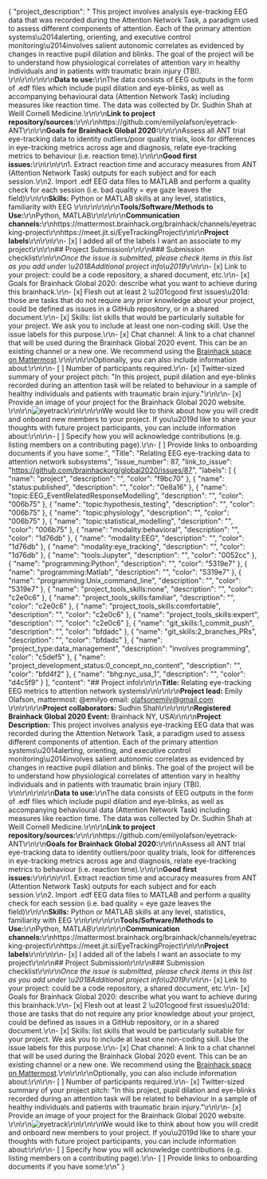 {
  "project_description": " This project involves analysis eye-tracking EEG data that was recorded during the Attention Network Task, a paradigm used to assess different components of attention. Each of the primary attention systems\u2014alerting, orienting, and executive control monitoring\u2014involves salient autonomic correlates as evidenced by changes in reactive pupil dilation and blinks. The goal of the project will be to understand how physiological correlates of attention vary in healthy individuals and in patients with traumatic brain injury (TBI). \r\n\r\n<!-- Add a brief description of the project. Try to include all the relevant information to answer the following questions:\r\nWhat are you doing, for who, and why;\r\nWhat makes your project special and exciting;\r\nA short example;\r\nHow to get started;\r\nWhere to find key resources; -->\r\n\r\n**Data to use:**\r\nThe data consists of EEG outputs in the form of .edf files which include pupil dilation and eye-blinks, as well as accompanying behavioural data (Attention Network Task) including measures like reaction time. The data was collected by Dr. Sudhin Shah at Weill Cornell Medicine.\r\n\r\n**Link to project repository/sources:**\r\n<!-- Add a link to the project\u2019s GitHub repo or website. -->\r\nhttps://github.com/emilyolafson/eyetrack-ANT\r\n\r\n**Goals for Brainhack Global 2020:**\r\n<!-- Add a list of milestones or deliverables that you expect to achieve during the event. Try to provide goals of varying complexity for contributors with different sets of skills. -->\r\nAssess all ANT trial eye-tracking data to identity outliers/poor quality trials, look for differences in eye-tracking metrics across age and diagnosis, relate eye-tracking metrics to behaviour (i.e. reaction time).\r\n\r\n**Good first issues:**\r\n<!-- Add a list of tasks to help new contributors find easy gateways into open source projects. -->\r\n\r\n1. Extract reaction time and accuracy measures from ANT (Attention Network Task) outputs for each subject and for each session.\r\n2. Import .edf EEG data files to MATLAB and perform a quality check for each session (i.e. bad quality = eye gaze leaves the field)\r\n\r\n**Skills:** Python or MATLAB skills at any level, statistics, familiarity with EEG \r\n\r\n<!-- Add a list of skills needed to contribute to this project. Try to think of both coding and non-coding skills. You can provide predefined skill levels, but it\u2019s better if you give concrete examples of the type of task contributors will be facing. Please make sure you create equal opportunities to accommodate the newcomers in your project to learn from each other and share the experiences. -->\r\n\r\n**Tools/Software/Methods to Use:**\r\nPython, MATLAB\r\n<!-- Add a list of tools/software/methods that are advised to be installed/reviewed ahead of the event to gain a bit of time with the installation of the software, preparation of the environments or describing the methods that will be needed to contribute to this project. Try to think of both coding and non-coding details regarding such to be listed. -->\r\n\r\n**Communication channels:**\r\nhttps://mattermost.brainhack.org/brainhack/channels/eyetracking-project\r\nhttps://meet.jit.si/EyeTrackingProject\r\n\r\n**Project labels**\r\n<!-- Please prepend a hashtag (#) to all of the labels that fit your project, then tick the box below to state you did so (either by adding an 'x' between square brackets or by ticking it after submission). Please make sure that you stick by the labels listed for each topic below, rather than adding any new one, for further actions to work properly on the issue labels.\r\n\r\nE.g. my project is about the modulatory effect of salmon mousse on British supper survival\r\nIn the following list:\r\n```\r\nmeal:\r\nbrunch, supper\r\ntype:\r\nmousse, salmon, squid\r\n```\r\nI'm going to hashtag all of the labels I need my project to be indexed in:\r\n```\r\nmeal:\r\nbrunch, #supper\r\ntype:\r\n#mousse, #salmon, squid\r\n```\r\n\r\nNow the real list (please indicate all of the labels you'd like to add to your project):\r\n\r\n- Type of project:\r\ncoding_methods, #data_management, documentation, method_development,\r\npipeline_development, tutorial_recording, visualization\r\n\r\n- Project development status:\r\n#0_concept_no_content, 1_basic structure, 2_releases_existing\r\n\r\n- Topic of the projet:\r\nBayesian_approaches, causality, connectome, data_visualisation, deep_learning,\r\ndiffusion, diversity_inclusivity_equality, #EEG_EventRelatedResponseModelling,\r\nEEG_source_modelling, Granger_causality, #hypothesis_testing, ICA, information_theory,\r\nmachine_learning, MR_methodologies, neural_decoding, neural_encoding, neural_networks,\r\nPCA, #physiology, reinforcement_learning, reproducible_scientific_methods, single_neuron_models,\r\n#statistical_modelling, systems_neuroscience, tractography\r\n\r\n- Tools used in the project:\r\nAFNI, ANTs, BIDS, Brainstorm, CPAC, Datalad, DIPY, FieldTrip, fMRIPrep, Freesurfer,\r\nFSL, #Jupyter, MNE, MRtrix, Nipype, NWB, SPM\r\n\r\n- Tools skill level required to enter the project (more than one possible):\r\n#comfortable, #expert, #familiar, #no_skills_required\r\n\r\n- Programming language used in the project:\r\nno_programming_involved, C++, containerization, documentation, Java, Julia, #Matlab,\r\n#Python, R, shell_scripting, #Unix_command_line, Web, workflows\r\n\r\n- Modalities involved in the project (if any):\r\n#behavioral, DWI, ECG, ECOG, EEG, #eye_tracking, fMRI, fNIRS, MEG, MRI, PET, TDCS, TMS\r\n\r\n- Git skills required to enter the project (more than one possible):\r\n0_no_git_skills, #1_commit_push, #2_branches_PRs, 3_continuous_integration\r\n-->\r\n\r\n- [x] I added all of the labels I want an associate to my project\r\n\r\n## Project Submission\r\n\r\n### Submission checklist\r\n\r\n*Once the issue is submitted, please check items in this list as you add under \u2018Additional project info\u2019*\r\n\r\n- [x] Link to your project: could be a code repository, a shared document, etc.\r\n- [x] Goals for Brainhack Global 2020: describe what you want to achieve during this brainhack.\r\n- [x] Flesh out at least 2 \u201cgood first issues\u201d: those are tasks that do not require any prior knowledge about your project, could be defined as issues in a GitHub repository, or in a shared document.\r\n- [x] Skills: list skills that would be particularly suitable for your project. We ask you to include at least one non-coding skill. Use the issue labels for this purpose.\r\n- [x] Chat channel: A link to a chat channel that will be used during the Brainhack Global 2020 event. This can be an existing channel or a new one. We recommend using the [Brainhack space on Mattermost](https://mattermost.brainhack.org/).\r\n<!-- [ ] Video channel: A link to a video channel that will be used during the Brainhack Global 2020 Brainhack. This can be an existing channel or a new one. For instance a [Jitsi meet room](https://meet.jit.si/). **Please, do not make the video channel public in here**: post a message in your chat channel and pin it so that it remains private, you do not get undesired content, and contributors can still have access to it..-->\r\n\r\nOptionally, you can also include information about:\r\n\r\n- [ ] Number of participants required.\r\n- [x] Twitter-sized summary of your project pitch: \"In this project, pupil dilation and eye-blinks recorded during an attention task will be related to behaviour in a sample of healthy individuals and patients with traumatic brain injury.\"\r\n\r\n- [x] Provide an image of your project for the Brainhack Global 2020 website. \r\n<!-- You can put an image anywhere in this issue and it will be used to build your project page on the website. -->\r\n![eyetrack](https://user-images.githubusercontent.com/39418731/101557241-97347680-398a-11eb-8036-a314448d27c5.png)\r\n\r\n\r\nWe would like to think about how you will credit and onboard new members to your project. If you\u2019d like to share your thoughts with future project participants, you can include information about:\r\n\r\n- [ ] Specify how you will acknowledge contributions (e.g. listing members on a contributing page).\r\n- [ ] Provide links to onboarding documents if you have some:",
  "Title": "Relating EEG eye-tracking data to attention network subsystems",
  "issue_number": 87,
  "link_to_issue": "https://github.com/brainhackorg/global2020/issues/87",
  "labels": [
    {
      "name": "project",
      "description": "",
      "color": "f9bc70"
    },
    {
      "name": "status:published",
      "description": "",
      "color": "0e8a16"
    },
    {
      "name": "topic:EEG_EventRelatedResponseModelling",
      "description": "",
      "color": "006b75"
    },
    {
      "name": "topic:hypothesis_testing",
      "description": "",
      "color": "006b75"
    },
    {
      "name": "topic:physiology",
      "description": "",
      "color": "006b75"
    },
    {
      "name": "topic:statistical_modelling",
      "description": "",
      "color": "006b75"
    },
    {
      "name": "modality:behavioral",
      "description": "",
      "color": "1d76db"
    },
    {
      "name": "modality:EEG",
      "description": "",
      "color": "1d76db"
    },
    {
      "name": "modality:eye_tracking",
      "description": "",
      "color": "1d76db"
    },
    {
      "name": "tools:Jupyter",
      "description": "",
      "color": "0052cc"
    },
    {
      "name": "programming:Python",
      "description": "",
      "color": "5319e7"
    },
    {
      "name": "programming:Matlab",
      "description": "",
      "color": "5319e7"
    },
    {
      "name": "programming:Unix_command_line",
      "description": "",
      "color": "5319e7"
    },
    {
      "name": "project_tools_skills:none",
      "description": "",
      "color": "c2e0c6"
    },
    {
      "name": "project_tools_skills:familiar",
      "description": "",
      "color": "c2e0c6"
    },
    {
      "name": "project_tools_skills:comfortable",
      "description": "",
      "color": "c2e0c6"
    },
    {
      "name": "project_tools_skills:expert",
      "description": "",
      "color": "c2e0c6"
    },
    {
      "name": "git_skills:1_commit_push",
      "description": "",
      "color": "bfdadc"
    },
    {
      "name": "git_skills:2_branches_PRs",
      "description": "",
      "color": "bfdadc"
    },
    {
      "name": "project_type:data_management",
      "description": "involves programming",
      "color": "c5def5"
    },
    {
      "name": "project_development_status:0_concept_no_content",
      "description": "",
      "color": "bfd4f2"
    },
    {
      "name": "bhg:nyc_usa_1",
      "description": "",
      "color": "d4c5f9"
    }
  ],
  "content": "## Project info\r\n\r\n**Title:** Relating eye-tracking EEG metrics to attention network systems\r\n<!-- Add a title that reflects what the code (or content) will do in a way that makes sense to newcomers who want to contribute to your project. -->\r\n\r\n**Project lead:** Emily Olafson, mattermost: @emilyo email: olafsonemily@gmail.com \r\n<!-- Add full name (and Twitter  and Mattermost handle if possible) of the contact person. -->\r\n\r\n**Project collaborators:** Sudhin Shah\r\n<!-- Add full names (and Twitter handles if possible) of any person contributing to the project. Try to follow the [all-contributors specification](https://github.com/all-contributors/all-contributors). Contributions of any kind are welcome! -->\r\n\r\n**Registered Brainhack Global 2020 Event:** Brainhack NY, USA\r\n\r\n**Project Description:** This project involves analysis eye-tracking EEG data that was recorded during the Attention Network Task, a paradigm used to assess different components of attention. Each of the primary attention systems\u2014alerting, orienting, and executive control monitoring\u2014involves salient autonomic correlates as evidenced by changes in reactive pupil dilation and blinks. The goal of the project will be to understand how physiological correlates of attention vary in healthy individuals and in patients with traumatic brain injury (TBI). \r\n\r\n<!-- Add a brief description of the project. Try to include all the relevant information to answer the following questions:\r\nWhat are you doing, for who, and why;\r\nWhat makes your project special and exciting;\r\nA short example;\r\nHow to get started;\r\nWhere to find key resources; -->\r\n\r\n**Data to use:**\r\nThe data consists of EEG outputs in the form of .edf files which include pupil dilation and eye-blinks, as well as accompanying behavioural data (Attention Network Task) including measures like reaction time. The data was collected by Dr. Sudhin Shah at Weill Cornell Medicine.\r\n\r\n**Link to project repository/sources:**\r\n<!-- Add a link to the project\u2019s GitHub repo or website. -->\r\nhttps://github.com/emilyolafson/eyetrack-ANT\r\n\r\n**Goals for Brainhack Global 2020:**\r\n<!-- Add a list of milestones or deliverables that you expect to achieve during the event. Try to provide goals of varying complexity for contributors with different sets of skills. -->\r\nAssess all ANT trial eye-tracking data to identity outliers/poor quality trials, look for differences in eye-tracking metrics across age and diagnosis, relate eye-tracking metrics to behaviour (i.e. reaction time).\r\n\r\n**Good first issues:**\r\n<!-- Add a list of tasks to help new contributors find easy gateways into open source projects. -->\r\n\r\n1. Extract reaction time and accuracy measures from ANT (Attention Network Task) outputs for each subject and for each session.\r\n2. Import .edf EEG data files to MATLAB and perform a quality check for each session (i.e. bad quality = eye gaze leaves the field)\r\n\r\n**Skills:** Python or MATLAB skills at any level, statistics, familiarity with EEG \r\n\r\n<!-- Add a list of skills needed to contribute to this project. Try to think of both coding and non-coding skills. You can provide predefined skill levels, but it\u2019s better if you give concrete examples of the type of task contributors will be facing. Please make sure you create equal opportunities to accommodate the newcomers in your project to learn from each other and share the experiences. -->\r\n\r\n**Tools/Software/Methods to Use:**\r\nPython, MATLAB\r\n<!-- Add a list of tools/software/methods that are advised to be installed/reviewed ahead of the event to gain a bit of time with the installation of the software, preparation of the environments or describing the methods that will be needed to contribute to this project. Try to think of both coding and non-coding details regarding such to be listed. -->\r\n\r\n**Communication channels:**\r\nhttps://mattermost.brainhack.org/brainhack/channels/eyetracking-project\r\nhttps://meet.jit.si/EyeTrackingProject\r\n\r\n**Project labels**\r\n<!-- Please prepend a hashtag (#) to all of the labels that fit your project, then tick the box below to state you did so (either by adding an 'x' between square brackets or by ticking it after submission). Please make sure that you stick by the labels listed for each topic below, rather than adding any new one, for further actions to work properly on the issue labels.\r\n\r\nE.g. my project is about the modulatory effect of salmon mousse on British supper survival\r\nIn the following list:\r\n```\r\nmeal:\r\nbrunch, supper\r\ntype:\r\nmousse, salmon, squid\r\n```\r\nI'm going to hashtag all of the labels I need my project to be indexed in:\r\n```\r\nmeal:\r\nbrunch, #supper\r\ntype:\r\n#mousse, #salmon, squid\r\n```\r\n\r\nNow the real list (please indicate all of the labels you'd like to add to your project):\r\n\r\n- Type of project:\r\ncoding_methods, #data_management, documentation, method_development,\r\npipeline_development, tutorial_recording, visualization\r\n\r\n- Project development status:\r\n#0_concept_no_content, 1_basic structure, 2_releases_existing\r\n\r\n- Topic of the projet:\r\nBayesian_approaches, causality, connectome, data_visualisation, deep_learning,\r\ndiffusion, diversity_inclusivity_equality, #EEG_EventRelatedResponseModelling,\r\nEEG_source_modelling, Granger_causality, #hypothesis_testing, ICA, information_theory,\r\nmachine_learning, MR_methodologies, neural_decoding, neural_encoding, neural_networks,\r\nPCA, #physiology, reinforcement_learning, reproducible_scientific_methods, single_neuron_models,\r\n#statistical_modelling, systems_neuroscience, tractography\r\n\r\n- Tools used in the project:\r\nAFNI, ANTs, BIDS, Brainstorm, CPAC, Datalad, DIPY, FieldTrip, fMRIPrep, Freesurfer,\r\nFSL, #Jupyter, MNE, MRtrix, Nipype, NWB, SPM\r\n\r\n- Tools skill level required to enter the project (more than one possible):\r\n#comfortable, #expert, #familiar, #no_skills_required\r\n\r\n- Programming language used in the project:\r\nno_programming_involved, C++, containerization, documentation, Java, Julia, #Matlab,\r\n#Python, R, shell_scripting, #Unix_command_line, Web, workflows\r\n\r\n- Modalities involved in the project (if any):\r\n#behavioral, DWI, ECG, ECOG, EEG, #eye_tracking, fMRI, fNIRS, MEG, MRI, PET, TDCS, TMS\r\n\r\n- Git skills required to enter the project (more than one possible):\r\n0_no_git_skills, #1_commit_push, #2_branches_PRs, 3_continuous_integration\r\n-->\r\n\r\n- [x] I added all of the labels I want an associate to my project\r\n\r\n## Project Submission\r\n\r\n### Submission checklist\r\n\r\n*Once the issue is submitted, please check items in this list as you add under \u2018Additional project info\u2019*\r\n\r\n- [x] Link to your project: could be a code repository, a shared document, etc.\r\n- [x] Goals for Brainhack Global 2020: describe what you want to achieve during this brainhack.\r\n- [x] Flesh out at least 2 \u201cgood first issues\u201d: those are tasks that do not require any prior knowledge about your project, could be defined as issues in a GitHub repository, or in a shared document.\r\n- [x] Skills: list skills that would be particularly suitable for your project. We ask you to include at least one non-coding skill. Use the issue labels for this purpose.\r\n- [x] Chat channel: A link to a chat channel that will be used during the Brainhack Global 2020 event. This can be an existing channel or a new one. We recommend using the [Brainhack space on Mattermost](https://mattermost.brainhack.org/).\r\n<!-- [ ] Video channel: A link to a video channel that will be used during the Brainhack Global 2020 Brainhack. This can be an existing channel or a new one. For instance a [Jitsi meet room](https://meet.jit.si/). **Please, do not make the video channel public in here**: post a message in your chat channel and pin it so that it remains private, you do not get undesired content, and contributors can still have access to it..-->\r\n\r\nOptionally, you can also include information about:\r\n\r\n- [ ] Number of participants required.\r\n- [x] Twitter-sized summary of your project pitch: \"In this project, pupil dilation and eye-blinks recorded during an attention task will be related to behaviour in a sample of healthy individuals and patients with traumatic brain injury.\"\r\n\r\n- [x] Provide an image of your project for the Brainhack Global 2020 website. \r\n<!-- You can put an image anywhere in this issue and it will be used to build your project page on the website. -->\r\n![eyetrack](https://user-images.githubusercontent.com/39418731/101557241-97347680-398a-11eb-8036-a314448d27c5.png)\r\n\r\n\r\nWe would like to think about how you will credit and onboard new members to your project. If you\u2019d like to share your thoughts with future project participants, you can include information about:\r\n\r\n- [ ] Specify how you will acknowledge contributions (e.g. listing members on a contributing page).\r\n- [ ] Provide links to onboarding documents if you have some:\r\n"
}